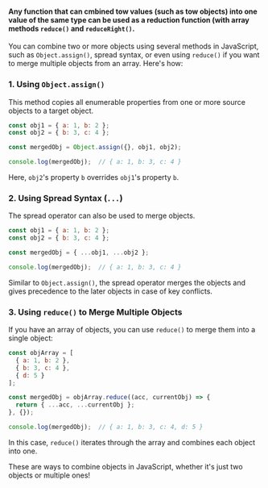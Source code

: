 #### Any function that can cmbined tow values (such as tow objects) into one value of the same type can be used as a reduction function (with array methods `reduce()` and `reduceRight()`.

You can combine two or more objects using several methods in JavaScript, such as `Object.assign()`, spread syntax, or even using `reduce()` if you want to merge multiple objects from an array. Here's how:

### 1. **Using `Object.assign()`**

This method copies all enumerable properties from one or more source objects to a target object.

```javascript
const obj1 = { a: 1, b: 2 };
const obj2 = { b: 3, c: 4 };

const mergedObj = Object.assign({}, obj1, obj2);

console.log(mergedObj);  // { a: 1, b: 3, c: 4 }
```

Here, `obj2`'s property `b` overrides `obj1`'s property `b`.

### 2. **Using Spread Syntax (`...`)**

The spread operator can also be used to merge objects.

```javascript
const obj1 = { a: 1, b: 2 };
const obj2 = { b: 3, c: 4 };

const mergedObj = { ...obj1, ...obj2 };

console.log(mergedObj);  // { a: 1, b: 3, c: 4 }
```

Similar to `Object.assign()`, the spread operator merges the objects and gives precedence to the later objects in case of key conflicts.

### 3. **Using `reduce()` to Merge Multiple Objects**

If you have an array of objects, you can use `reduce()` to merge them into a single object:

```javascript
const objArray = [
  { a: 1, b: 2 },
  { b: 3, c: 4 },
  { d: 5 }
];

const mergedObj = objArray.reduce((acc, currentObj) => {
  return { ...acc, ...currentObj };
}, {});

console.log(mergedObj);  // { a: 1, b: 3, c: 4, d: 5 }
```

In this case, `reduce()` iterates through the array and combines each object into one.

These are ways to combine objects in JavaScript, whether it's just two objects or multiple ones!
